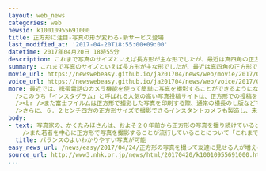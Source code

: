 ```yaml
---
layout: web_news
categories: web
newsid: k10010955691000
title: 正方形に注目-写真の形が変わる-新サービス登場
last_modified_at: '2017-04-20T18:55:00+09:00'
datetime: 2017年04月20日 18時55分
description: これまで写真のサイズといえば長方形が主な形でしたが、最近は真四角の正方形で写真を撮影するケースが増えていることから、これに対応する新たな関連のサービスや商品が登場しています。
summary: これまで写真のサイズといえば長方形が主な形でしたが、最近は真四角の正方形で写真を撮影するケースが増えていることから、これに対応する新たな関連のサービスや商品が登場しています。
movie_url: https://newswebeasy.github.io/ja201704/news/web/movie/2017/04/24/k10010955691000.mp4
voice_url: https://newswebeasy.github.io/ja201704/news/web/voice/2017/04/24/k10010955691000.mp3
more: 最近では、携帯電話のカメラ機能を使って簡単に写真を撮影することができるようになったことなどから、若者を中心に身近なものを写真に撮ってインターネットに投稿するケースが増えています。<br
  />このうち「インスタグラム」と呼ばれる人気の高い写真投稿サイトは、正方形での投稿を標準としているため、正方形で写真を撮る人が急増していて、新たな関連のサービスや商品が登場しています。<br
  /><br />また富士フイルムは正方形で撮影した写真を印刷する際、通常の横長のＬ版などでは余白ができてしまうため、正方形にプリントできるサービスを始めていて、東京・渋谷にある店舗では、正方形で現像する人が去年のおよそ２倍に増えていてプリント全体の２割以上を占めているということです。<br
  />さらに、６．２センチ四方の正方形サイズで撮影できるインスタントカメラも製造し、来月から新たに発売することになりました。<br /><br />富士フイルムイメージング事業部マネージャーの山本真郷さんは「若い人たちを中心に、インターネットを通じて写真の広がりが増している。時代のニーズに合ったサービスを提供していきたい」と話しています。
body:
- text: 写真家の、かくたみほさんは、およそ２０年前から正方形の写真を撮り続けているということで、正方形の写真の魅力として「たて横を迷わずにパッと撮影ができ、いい瞬間を逃さないところ」としたうえで、「長方形だと余白のことを考えて画角をどちらかに寄せなければならないが、正方形だとセンターに撮りたい主役をもってくるとおのずとバランスのいいわかりやすい写真を撮影することができる」と話していました。<br
    />また若者を中心に正方形で写真を撮影することが流行していることについて「これまで見慣れていない画角なので新鮮でかわいいと感じるのだと思う。ぜひプリントアウトをして部屋に飾ったりプレゼントしたりして多角的に写真を楽しんでもらいたい」と話しています。
  title: バランスのよいわかりやすい写真が可能
easy_news_url: /news/easy/2017/04/24/正方形の写真を撮って友達に見せる人が増える/
source_url: http://www3.nhk.or.jp/news/html/20170420/k10010955691000.html
...
```

